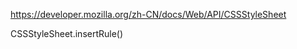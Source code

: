 <!--
 * @Description: 
 * @Author: xlm
 * @Date: 2023-03-14 17:36:11
 * @LastEditTime: 2023-03-14 17:36:36
 * @LastEditors: xlm
-->

https://developer.mozilla.org/zh-CN/docs/Web/API/CSSStyleSheet


CSSStyleSheet.insertRule()
